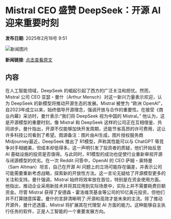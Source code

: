 # Mistral CEO 盛赞 DeepSeek：开源 AI 迎来重要时刻

**发布日期**: 2025年2月18号 9:51

![新闻图片](https://pic.chinaz.com/picmap/202502051542241174_1.jpg)

**新闻链接**: [点击查看原文](https://www.aibase.com/zh/news/15453)

## 内容

在人工智能领域，DeepSeek 的崛起引起了西方的广泛关注和担忧。然而，Mistral 公司 CEO 亚瑟・曼什（Arthur Mensch）对这一新兴力量表示欢迎，认为 DeepSeek 的新模型将推动开源生态的发展。Mistral 被誉为 “欧洲 OpenAI”，自2023年成立以来，始终倡导开源理念，强调开放与合作的重要性。在接受《商业内幕》采访时，曼什表示:“我们将 DeepSeek 视为中国的 Mistral。” 他认为，这是开源模型的重要时刻，像 Mistral 和 DeepSeek 这样的公司正在互相借鉴、共同进步。曼什指出，开源不仅能够加快开发周期，还能节省高昂的许可费用，这让许多科技公司看到了希望。图源备注：图片由AI生成，图片授权服务商Midjourney最近，DeepSeek 推出了 R1模型，声称其性能可以与 ChatGPT 等竞争对手相媲美，但成本却低得多。这一声明引发了投资者的质疑，他们开始反思 AI 基础设施的投资是否值得。与此同时，R1模型的成功也促使行业重新审视开源与闭源模型的优劣。在一次 Reddit 问答中，OpenAI 的 CEO 萨姆・奥特曼（Sam Altman）坦言，自己在开源 AI 问题上的立场可能存在偏差，并表示公司可能需要重新考虑战略，探索新的开放性方法。这一言论无疑给了开源模型更多的关注和支持。曼什强调，Mistral 始终将效率放在首位，特别是在资金使用方面。他指出，推动企业采用新技术并将其应用到实际场景中，实际上并不需要耗费巨额资金。尽管 Mistral 获得了安德森・霍洛维茨基金等公司的10亿美元投资，但他们并不打算随意挥霍。曼什的言辞清晰明了:开源和高效才是未来的主流。除了推动开源外，曼什还透露，Mistral 将扩展其在代理型 AI 方面的能力。这种能够自主执行任务的软件，正是人工智能的一个重要发展方向。
